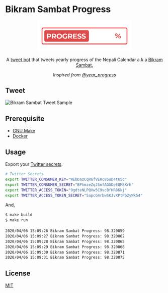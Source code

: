 # Bikram Sambat Progress

<div align="center">
  <img width="300" src="progress.png" alt="Bikram Sambat Progress">

  <p>A <a href="https://twitter.com/bikram_sambat">tweet bot</a> that tweets yearly progress of the Nepali Calendar a.k.a <a href="https://en.wikipedia.org/wiki/Vikram_Samvat">Bikram Sambat.</a></p>
  <p><em>Inspired from <a href="https://twitter.com/year_progress">@year_progress</a></em></p>
</div>

## Tweet

![Bikram Sambat Tweet Sample](https://i.imgur.com/1UiWlL9.png)

## Prerequisite

- [GNU Make](https://ftp.gnu.org/old-gnu/Manuals/make-3.79.1/html_chapter/make_1.html)
- [Docker](https://docs.docker.com/install/)

## Usage

Export your [Twitter secrets](https://developer.twitter.com).

```bash
# Twitter Secrets
export TWITTER_CONSUMER_KEY="WEbDazCqR6fVERc8SuD4tK5c"
export TWITTER_CONSUMER_SECRET="BPhmzeZqJ5nfAGGDeEQM8Xrh"
export TWITTER_ACCESS_TOKEN="9gdteNLPQVw5C9vcBfHR8Kkj"
export TWITTER_ACCESS_TOKEN_SECRET="5apcG4rbwSKJvXPtPb2yWk54"
```

And,

```bash
$ make build
$ make run

2020/04/06 15:09:26 Bikram Sambat Progress: 98.320859
2020/04/06 15:09:27 Bikram Sambat Progress: 98.320862
2020/04/06 15:09:28 Bikram Sambat Progress: 98.320865
2020/04/06 15:09:29 Bikram Sambat Progress: 98.320868
2020/04/06 15:09:30 Bikram Sambat Progress: 98.320871
2020/04/06 15:09:31 Bikram Sambat Progress: 98.320875
```

## License

[MIT](LICENSE)
